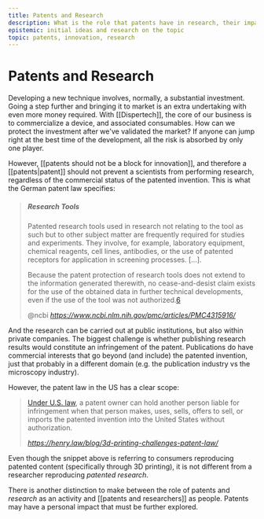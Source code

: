 ```yaml
---
title: Patents and Research
description: What is the role that patents have in research, their impact, and potential conflicts of interest
epistemic: initial ideas and research on the topic
topic: patents, innovation, research
---
```

# Patents and Research
Developing a new technique involves, normally, a substantial investment. Going a step further and bringing it to market is an extra undertaking with even more money required. With [[Dispertech]], the core of our business is to commercialize a device, and associated consumables. How can we protect the investment after we've validated the market? If anyone can jump right at the best time of the development, all the risk is absorbed by only one player. 

However, [[patents should not be a block for innovation]], and therefore a [[patents|patent]] should not prevent a scientists from performing research, regardless of the commercial status of the patented invention. This is what the German patent law specifies:

<blockquote class="quoteback" darkmode="" data-title="Research%20Exemption%2FExperimental%20Use%20in%20the%20European%20Union%3A%20Patents%20Do%20Not%20Block%20the%20Progress%20of%20Science" data-author="@ncbi" cite="https://www.ncbi.nlm.nih.gov/pmc/articles/PMC4315916/">
<h5 id="s1a3ctitle" class="inline">Research Tools </h5><p id="__p24" class="p p-first">Patented research tools used in research not relating to the tool as such but to other subject matter are frequently required for studies and experiments. They involve, for example, laboratory equipment, chemical reagents, cell lines, antibodies, or the use of patented receptors for application in screening processes. [...].</p><p id="__p25" class="p p-last">Because the patent protection of research tools does not extend to the information generated therewith, no cease-and-desist claim exists for the use of the obtained data in further technical developments, even if the use of the tool was not authorized.<a href="https://www.ncbi.nlm.nih.gov/pmc/articles/PMC4315916/#FN6" rid="FN6" class=" fn" target="_blank" rel="noopener">6</a></p>
<footer>@ncbi <cite><a href="https://www.ncbi.nlm.nih.gov/pmc/articles/PMC4315916/">https://www.ncbi.nlm.nih.gov/pmc/articles/PMC4315916/</a></cite></footer>
</blockquote>
<script note="" src="https://cdn.jsdelivr.net/gh/Blogger-Peer-Review/quotebacks@1/quoteback.js"></script>

And the research can be carried out at public institutions, but also within private companies. The biggest challenge is whether publishing research results would constitute an infringement of the patent. Publications do have commercial interests that go beyond (and include) the patented invention, just that probably in a different domain (e.g. the publication industry vs the microscopy industry). 

However, the patent law in the US has a clear scope:

<blockquote class="quoteback" darkmode="" data-title="HOW%203D%20PRINTING%20CHALLENGES%20EXISTING%20INTELLECTUAL%20PROPERTY%20LAW%20-%20Henry%20Patent%20Law%20Firm" data-author="" cite="https://henry.law/blog/3d-printing-challenges-patent-law/">
<p><a href="https://www.law.cornell.edu/uscode/text/35/271" rel="noopener" target="_blank">Under U.S. law</a>, a patent owner can hold another person liable for infringement when that person makes, uses, sells, offers to sell, or imports the patented invention into the United States without authorization.&nbsp;</p>
<footer> <cite><a href="https://henry.law/blog/3d-printing-challenges-patent-law/">https://henry.law/blog/3d-printing-challenges-patent-law/</a></cite></footer>
</blockquote>
<script note="" src="https://cdn.jsdelivr.net/gh/Blogger-Peer-Review/quotebacks@1/quoteback.js"></script>

Even though the snippet above is referring to consumers reproducing patented content (specifically through 3D printing), it is not different from a researcher reproducing *patented research*. 

There is another distinction to make between the role of patents and *research* as an activity and [[patents and researchers]] as people. Patents may have a personal impact that must be further explored. 

